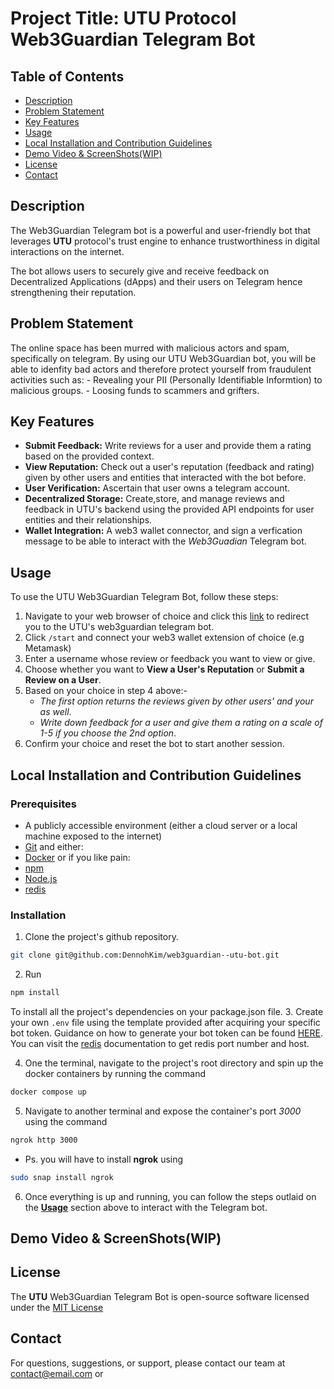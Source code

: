 # Project Title: UTU Protocol Web3Guardian Telegram Bot

## Table of Contents

- [Description](#Description)
- [Problem Statement](#ProblemStatement)
- [Key Features](#KeyFeatures)
- [Usage](#Usage)
- [Local Installation and Contribution Guidelines](#LocalInstallationandCotributionGuidelines)
- [Demo Video  & ScreenShots(WIP)](#DemoVideo&ScreenShots(WIP))
- [License](#License)
- [Contact](#contact)


## Description
The Web3Guardian Telegram bot is a powerful and user-friendly bot that leverages **UTU** protocol's trust engine to enhance trustworthiness in digital interactions on the internet.

The bot allows users to securely give and receive feedback on Decentralized Applications (dApps) and their users on Telegram hence strengthening their reputation.

## Problem Statement
The online space has been murred with malicious actors and spam, specifically on telegram. By using our UTU Web3Guardian bot, you will be able to idenfity bad actors and therefore protect yourself from fraudulent activities such as:
    - Revealing your PII (Personally Identifiable Informtion) to malicious groups.
    - Loosing funds to scammers and grifters.

## Key Features
- **Submit Feedback:** Write reviews for a user and provide them a  rating based on the provided context.
- **View Reputation:** Check out a user's reputation (feedback and rating) given by other users and entities that interacted with the bot before.
- **User Verification:** Ascertain that user owns a telegram account.
- **Decentralized Storage:** Create,store, and manage reviews and feedback in UTU's backend using the provided API endpoints for user entities and their relationships.
- **Wallet Integration:**  A web3 wallet connector, and sign a verfication message to be able to interact with the _Web3Guadian_ Telegram bot.

## Usage
To use the UTU Web3Guardian Telegram Bot, follow these steps:
1. Navigate to your web browser of choice and click this [link](https://t.me/web3guardian_utu_bot) to redirect you to the UTU's web3guardian telegram bot.
2. Click ```/start``` and connect your web3 wallet extension of choice (e.g Metamask)
3. Enter a username whose review or feedback you want to view or give.
4. Choose whether you want to **View a User's Reputation** or **Submit a Review on a User**.
5. Based on your choice in step 4 above:-
    - _The first option returns the reviews given by other users' and your as well_.
    - _Write down feedback for a user and give them a rating on a scale of 1-5 if you choose the 2nd option_.
6. Confirm your choice and reset the bot to start another session.

## Local Installation and Contribution Guidelines
### Prerequisites
- A publicly accessible environment (either a cloud server or a local machine exposed to the internet)
- [Git](https://git-scm.com/downloads)
and either:
- [Docker](https://docs.docker.com/install/)
or if you like pain:
- [npm](https://www.npmjs.com/get-npm)
- [Node.js](https://nodejs.org/en/download/)
- [redis](https://redis.io/download)


### Installation

1. Clone the project's github repository. 
```bash
git clone git@github.com:DennohKim/web3guardian--utu-bot.git
```

2. Run 
```bash
npm install
```
To install all the project's dependencies on your package.json file.
3. Create your own `.env` file using the template provided after acquiring your specific bot token. Guidance on how to generate your bot token can be found [HERE](https://medium.com/geekculture/generate-telegram-token-for-bot-api-d26faf9bf064). You can visit the [redis](https://redis.io/docs/ui/cli/#:~:text=Host%2C%20port%2C%20password%2C%20and,%2C%20use%20the%20%2Dh%20option.) documentation to get redis port number and host. 

4. One the terminal, navigate to the project's root directory and spin up the docker containers by running the command
 ```bash 
docker compose up
```

5. Navigate to another terminal and expose the container's port _3000_ using the command 
```bash 
ngrok http 3000
```
- Ps. you will have to install **ngrok** using 
 ```bash 
 sudo snap install ngrok
 ```

6. Once everything is up and running, you can follow the steps outlaid on the [**Usage**](#Usage) section above to interact with the Telegram bot.

## Demo Video  & ScreenShots(WIP)

## License
The **UTU** Web3Guardian Telegram Bot is open-source software licensed under the [MIT License](https://github.com/git/git-scm.com/blob/main/MIT-LICENSE.txt)
## Contact
For questions, suggestions, or support, please contact our team at contact@email.com or 
